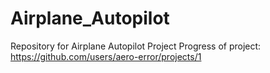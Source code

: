 # Airplane_Autopilot
Repository for Airplane Autopilot Project
Progress of project: https://github.com/users/aero-error/projects/1

